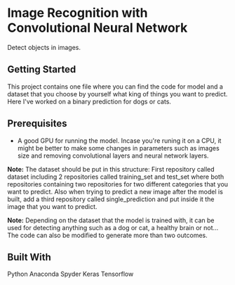 # Image Recognition with Convolutional Neural Network
Detect objects in images.
## Getting Started
This project contains one file where you can find the code for model and a dataset that you choose by yourself what king of things you want to predict. Here I've worked on a binary prediction for dogs or cats.

## Prerequisites
* A good GPU for running the model. Incase you're runing it on a CPU, it might be better to make some changes in parameters such as images size and removing convolutional layers and neural network layers.   

**Note:** The dataset should be put in this structure:
First repository called dataset including 2 repositories called training_set and test_set where both repositories containing two repositories for two different categories that you want to predict. Also when trying to predict a new image after the model is built, add a third repository called single_prediction and put inside it the image that you want to predict.

**Note:** Depending on the dataset that the model is trained with, it can be used for detecting anything such as a dog or cat, a healthy brain or not... The code can also be modified to generate more than two outcomes.

## Built With
Python
Anaconda Spyder
Keras
Tensorflow
